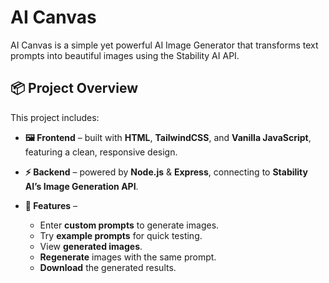 # AI Canvas

AI Canvas is a simple yet powerful AI Image Generator that transforms text prompts into beautiful images using the Stability AI API.

## 📦 Project Overview

This project includes:

- **🖼️ Frontend** – built with **HTML**, **TailwindCSS**, and **Vanilla JavaScript**, featuring a clean, responsive design.
  
- **⚡ Backend** – powered by **Node.js** & **Express**, connecting to **Stability AI’s Image Generation API**.
  
- **🚀 Features** – 
    - Enter **custom prompts** to generate images.
    - Try **example prompts** for quick testing.
    - View **generated images**.
    - **Regenerate** images with the same prompt.
    - **Download** the generated results.
